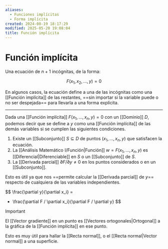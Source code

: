 ```yaml
---
aliases:
  - Funciones implícitas
  - Forma implícita
created: 2024-08-19 18:17:29
modified: 2025-05-20 19:08:04
title: Función implícita
---
```


# Función implícita

Una ecuación de $n + 1$ incógnitas, de la forma:

$$
F \left( x_1, x_2, \dots, y \right) = 0
$$

En algunos casos, la ecuación define a una de las incógnitas como una [[Función implícita]] de las restantes, ==sin importar si la variable puede o no ser despejada== para llevarla a una forma explícita.

---

Dada una [[Función implícita]] $F(x_1, \dots, x_n, y) = 0$ con un [[Dominio]] $D$, podemos decir que se define a $y$ como una [[Función implícita]] de las demás variables si se cumplen las siguientes condiciones.

1. Existe un [[Subconjunto]] $S \subseteq D$ de puntos $(x_1, \dots, x_n, y)$ que satisfacen la ecuación.
2. La [[Análisis Matemático I/Función|Función]] $w = F(x_1, \dots, x_n, y)$ es [[Diferencial|Diferenciable]] en $S$ o un [[Subconjunto]] de $S$.
3. La [[Derivada parcial]] $\partial F / \partial y \neq 0$ en los puntos considerados o en un [[Subconjunto]].

Esto es útil ya que nos ==permite calcular la [[Derivada parcial]] de $y$== respecto de cualquiera de las variables independientes.

$$
\frac{\partial y}{\partial x_i} =
- \frac{\partial F / \partial x_i}{\partial F / \partial y}
$$

> [!important]
> El [[Vector gradiente]] en un punto es [[Vectores ortogonales|Ortogonal]] a la gráfica de la [[Función implícita]] en ese punto.
> 
> Esto es muy útil para hallar la [[Recta normal]], o el [[Recta normal|Vector normal]] a una superficie.
